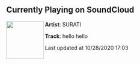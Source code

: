 ## Currently Playing on SoundCloud

[<img align="left" width="100" src="https://i1.sndcdn.com/artworks-EYys8i2gSy6It8yg-Etwdqg-t50x50.jpg">](https://soundcloud.com/itsmesurati/hello)

**Artist**: SURATI 

**Track**: hello hello

Last updated at 10/28/2020 17:03
